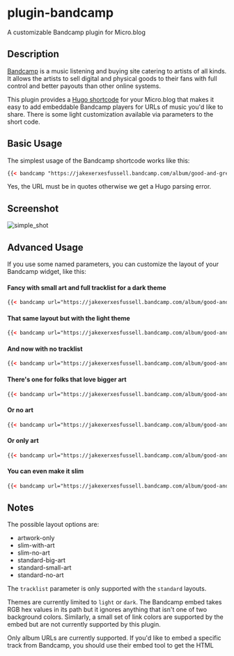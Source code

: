 # plugin-bandcamp

A customizable Bandcamp plugin for Micro.blog

## Description

[Bandcamp](https://bandcamp.com) is a music listening and buying site catering to artists of all kinds. It allows the artists to sell digital and physical goods to their fans with full control and better payouts than other online systems.

This plugin provides a [Hugo shortcode](https://gohugo.io/content-management/shortcodes/) for your Micro.blog that makes it easy to add embeddable Bandcamp players for URLs of music you'd like to share. There is some light customization available via parameters to the short code.

## Basic Usage

The simplest usage of the Bandcamp shortcode works like this:

```html
{{< bandcamp "https://jakexerxesfussell.bandcamp.com/album/good-and-green-again" >}}
```

Yes, the URL must be in quotes otherwise we get a Hugo parsing error.

## Screenshot

![simple_shot](https://user-images.githubusercontent.com/2454/166129522-0903dc79-b263-4001-b702-aa35b54d11f8.png)

## Advanced Usage

If you use some named parameters, you can customize the layout of your Bandcamp widget, like this:

#### Fancy with small art and full tracklist for a dark theme
```html
{{< bandcamp url="https://jakexerxesfussell.bandcamp.com/album/good-and-green-again" layout="standard-small-art" tracklist="true" theme="dark" >}}
```

#### That same layout but with the light theme
```html
{{< bandcamp url="https://jakexerxesfussell.bandcamp.com/album/good-and-green-again" layout="standard-small-art" tracklist="true" theme="light" >}}
```

#### And now with no tracklist
```html
{{< bandcamp url="https://jakexerxesfussell.bandcamp.com/album/good-and-green-again" layout="standard-small-art" tracklist="false" >}}
```

#### There's one for folks that love bigger art
```html
{{< bandcamp url="https://jakexerxesfussell.bandcamp.com/album/good-and-green-again" layout="standard-big-art" >}}
```

#### Or no art
```html
{{< bandcamp url="https://jakexerxesfussell.bandcamp.com/album/good-and-green-again" layout="standard-no-art" tracklist="true" >}}
```

#### Or only art
```html
{{< bandcamp url="https://jakexerxesfussell.bandcamp.com/album/good-and-green-again" layout="artwork-only" >}}
```

#### You can even make it slim
```html
{{< bandcamp url="https://jakexerxesfussell.bandcamp.com/album/good-and-green-again" layout="slim-with-art" theme="dark" >}}
```

## Notes

The possible layout options are:
- artwork-only
- slim-with-art
- slim-no-art
- standard-big-art
- standard-small-art
- standard-no-art

The `tracklist` parameter is only supported with the `standard` layouts.

Themes are currently limited to `light` or `dark`. The Bandcamp embed takes RGB hex values in its path but it ignores anything that isn't one of two background colors. Similarly, a small set of link colors are supported by the embed but are not currently supported by this plugin.

Only album URLs are currently supported. If you'd like to embed a specific track from Bandcamp, you should use their embed tool to get the HTML
